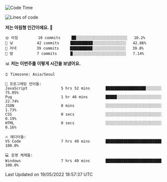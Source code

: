 <!--START_SECTION:waka-->
![Code Time](http://img.shields.io/badge/Code%20Time-0%20secs-blue)

![Lines of code](https://img.shields.io/badge/%EC%A0%80%EB%8A%94%20%EC%97%AC%ED%83%9C%EA%B9%8C%EC%A7%80%20-33%20Thousand%20%EC%A4%84%EC%9D%98%20%EC%BD%94%EB%93%9C%EB%A5%BC%20%EC%9E%91%EC%84%B1%ED%96%88%EC%96%B4%EC%9A%94.-blue)

**저는 아침형 인간이에요. 🐤** 

```text
🌞 아침         10 commits     ██░░░░░░░░░░░░░░░░░░░░░░░   10.2% 
🌆 낮　         42 commits     ██████████░░░░░░░░░░░░░░░   42.86% 
🌃 저녁         39 commits     ██████████░░░░░░░░░░░░░░░   39.8% 
🌙 밤　         7 commits      █░░░░░░░░░░░░░░░░░░░░░░░░   7.14%

```


📊 **저는 이번주를 이렇게 시간을 보냈어요.** 

```text
⌚︎ Timezone: Asia/Seoul

💬 프로그래밍 언어들: 
JavaScript               5 hrs 52 mins       ██████████████████░░░░░░░   75.05% 
Pug                      1 hr 46 mins        █████░░░░░░░░░░░░░░░░░░░░   22.74% 
JSON                     8 mins              ░░░░░░░░░░░░░░░░░░░░░░░░░   1.73% 
CSS                      0 secs              ░░░░░░░░░░░░░░░░░░░░░░░░░   0.19% 
HTML                     0 secs              ░░░░░░░░░░░░░░░░░░░░░░░░░   0.16%

🔥 에디터들: 
VS Code                  7 hrs 49 mins       █████████████████████████   100.0%

💻 운영 체제들: 
Windows                  7 hrs 49 mins       █████████████████████████   100.0%

```


 Last Updated on 19/05/2022 18:57:37 UTC
<!--END_SECTION:waka-->
